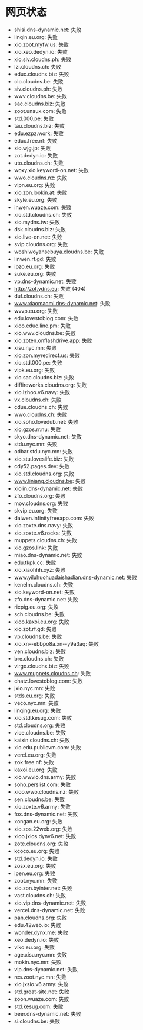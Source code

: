 # 网页状态
- shisi.dns-dynamic.net: 失败
- linqin.eu.org: 失败
- xio.zoot.myfw.us: 失败
- xio.xeo.dedyn.io: 失败
- xio.siv.cloudns.ph: 失败
- lzi.cloudns.ch: 失败
- educ.cloudns.biz: 失败
- clo.cloudns.be: 失败
- siv.cloudns.ph: 失败
- wwv.cloudns.be: 失败
- sac.cloudns.biz: 失败
- zoot.unaux.com: 失败
- std.000.pe: 失败
- tau.cloudns.biz: 失败
- edu.ezpz.work: 失败
- educ.free.nf: 失败
- xio.wjg.jp: 失败
- zot.dedyn.io: 失败
- uto.cloudns.ch: 失败
- woxy.xio.keyword-on.net: 失败
- wwo.cloudns.nz: 失败
- vipn.eu.org: 失败
- xio.zon.lookin.at: 失败
- skyle.eu.org: 失败
- inwen.wuaze.com: 失败
- xio.std.cloudns.ch: 失败
- xio.mydns.tw: 失败
- dsk.cloudns.biz: 失败
- xio.live-on.net: 失败
- svip.cloudns.org: 失败
- woshiwoyansebuya.cloudns.be: 失败
- linwen.rf.gd: 失败
- ipzo.eu.org: 失败
- suke.eu.org: 失败
- vp.dns-dynamic.net: 失败
- http://zot.ydns.eu: 失败 (404)
- duf.cloudns.ch: 失败
- www.xiaomaomi.dns-dynamic.net: 失败
- wvvp.eu.org: 失败
- edu.lovestoblog.com: 失败
- xioo.educ.line.pm: 失败
- xio.wwv.cloudns.be: 失败
- xio.zoten.onflashdrive.app: 失败
- xisu.nyc.mn: 失败
- xio.zon.myredirect.us: 失败
- xio.std.000.pe: 失败
- vipk.eu.org: 失败
- xio.sac.cloudns.biz: 失败
- diffireworks.cloudns.org: 失败
- xio.lzhoo.v6.navy: 失败
- vx.cloudns.ch: 失败
- cdue.cloudns.ch: 失败
- wwo.cloudns.ch: 失败
- xio.soho.lovedub.net: 失败
- xio.gzos.rr.nu: 失败
- skyo.dns-dynamic.net: 失败
- stdu.nyc.mn: 失败
- odbar.stdu.nyc.mn: 失败
- xio.stu.loveslife.biz: 失败
- cdy52.pages.dev: 失败
- xio.std.cloudns.org: 失败
- www.liniang.cloudns.be: 失败
- xiolin.dns-dynamic.net: 失败
- zfo.cloudns.org: 失败
- mov.cloudns.org: 失败
- skvip.eu.org: 失败
- daiwen.infinityfreeapp.com: 失败
- xio.zoxte.dns.navy: 失败
- xio.zoxte.v6.rocks: 失败
- muppets.cloudns.ch: 失败
- xio.gzos.link: 失败
- miao.dns-dynamic.net: 失败
- edu.tkpk.cc: 失败
- xio.xiaohhh.xyz: 失败
- www.yiluhuohuadaishadian.dns-dynamic.net: 失败
- kenelm.cloudns.ch: 失败
- xio.keyword-on.net: 失败
- zfo.dns-dynamic.net: 失败
- ricpig.eu.org: 失败
- sch.cloudns.be: 失败
- xioo.kaxoi.eu.org: 失败
- xio.zot.rf.gd: 失败
- vp.cloudns.be: 失败
- xio.xn--ebbpo8a.xn--y9a3aq: 失败
- ven.cloudns.biz: 失败
- bre.cloudns.ch: 失败
- virgo.cloudns.biz: 失败
- www.muppets.cloudns.ch: 失败
- chatz.lovestoblog.com: 失败
- jxio.nyc.mn: 失败
- stds.eu.org: 失败
- veco.nyc.mn: 失败
- linqing.eu.org: 失败
- xio.std.kesug.com: 失败
- std.cloudns.org: 失败
- vice.cloudns.be: 失败
- kaixin.cloudns.ch: 失败
- xio.edu.publicvm.com: 失败
- vercl.eu.org: 失败
- zok.free.nf: 失败
- kaxoi.eu.org: 失败
- xio.wwvio.dns.army: 失败
- soho.perslist.com: 失败
- xioo.wwo.cloudns.nz: 失败
- sen.cloudns.be: 失败
- xio.zoxte.v6.army: 失败
- fox.dns-dynamic.net: 失败
- xongan.eu.org: 失败
- xio.zos.22web.org: 失败
- xioo.jxios.dynv6.net: 失败
- zote.cloudns.org: 失败
- kcoco.eu.org: 失败
- std.dedyn.io: 失败
- zosx.eu.org: 失败
- ipen.eu.org: 失败
- zoot.nyc.mn: 失败
- xio.zon.byinter.net: 失败
- vast.cloudns.ch: 失败
- xio.vip.dns-dynamic.net: 失败
- vercel.dns-dynamic.net: 失败
- pan.cloudns.org: 失败
- edu.42web.io: 失败
- wonder.dynx.me: 失败
- xeo.dedyn.io: 失败
- viko.eu.org: 失败
- age.xisu.nyc.mn: 失败
- mokin.nyc.mn: 失败
- vip.dns-dynamic.net: 失败
- res.zoot.nyc.mn: 失败
- xio.jxsio.v6.army: 失败
- std.great-site.net: 失败
- zoon.wuaze.com: 失败
- std.kesug.com: 失败
- beer.dns-dynamic.net: 失败
- si.cloudns.be: 失败
